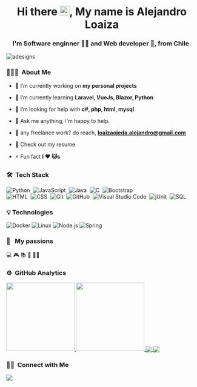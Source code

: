 
<h1 align="center">Hi there <img src="https://media.giphy.com/media/hvRJCLFzcasrR4ia7z/giphy.gif" width="25px">, My name is Alejandro Loaiza</h1>
<h3 align="center">I'm Software enginner 👩‍💻 and Web developer 🚀, from Chile.</h3>

<p align="left"> <img src="https://komarev.com/ghpvc/?username=adesigns&label=Profile%20views&color=0e75b6&style=flat" alt="adesigns" /> </p>

### 👨🏻‍💻 &nbsp;About Me

- 🔭 I’m currently working on **my personal projects**

- :page_with_curl: I’m currently learning **Laravel, VueJs, Blazor, Python**

- 🤝 I’m looking for help with **c#, php, html, mysql**

- 💬 Ask me anything, i'm happy to help.

- 💼 any freelance work? do reach, **loaizaojeda.alejandro@gmail.com**

- 📙 Check out my resume

- ⚡ Fun fact **I :heart: :cat:s**

### 🛠 &nbsp;Tech Stack

![Python](https://img.shields.io/badge/-Python-05122A?style=flat&logo=python)&nbsp;
![JavaScript](https://img.shields.io/badge/-JavaScript-05122A?style=flat&logo=javascript)&nbsp;
![Java](https://img.shields.io/badge/-Java-05122A?style=flat&logo=Java&logoColor=FFA518)&nbsp;
![C](https://img.shields.io/badge/-C-05122A?style=flat&logo=C&logoColor=A8B9CC)&nbsp;
![Bootstrap](https://img.shields.io/badge/-Bootstrap-05122A?style=flat&logo=bootstrap&logoColor=563D7C)\
![HTML](https://img.shields.io/badge/-HTML-05122A?style=flat&logo=HTML5)&nbsp;
![CSS](https://img.shields.io/badge/-CSS-05122A?style=flat&logo=CSS3&logoColor=1572B6)&nbsp;
![Git](https://img.shields.io/badge/-Git-05122A?style=flat&logo=git)&nbsp;
![GitHub](https://img.shields.io/badge/-GitHub-05122A?style=flat&logo=github)&nbsp;
![Visual Studio Code](https://img.shields.io/badge/-Visual%20Studio%20Code-05122A?style=flat&logo=visual-studio-code&logoColor=007ACC)&nbsp;
![jUnit](https://img.shields.io/badge/jUnit%20-%23150458.svg?&style=flat&logo=Java&logoColor=white)&nbsp;
![SQL](https://img.shields.io/badge/-SQL-05122A?style=flat&logo=MySQL)

### 💡 Technologies

![Docker](https://img.shields.io/badge/-Docker-000?&logo=Docker)
![Linux](https://img.shields.io/badge/-Linux-000?&logo=Linux)
![Node.js](https://img.shields.io/badge/-Node.js-000?&logo=node.js)
![Spring](https://img.shields.io/badge/-Spring-000?&logo=Spring)


### 🧡 &nbsp;&nbsp;My passions

 💻
 🎮
 📚
 🥾
 🚴‍♂️

### ⚙️ &nbsp;GitHub Analytics

<p align="left">
<a href="https://github.com/Adesings">
  <img height="180em" src="https://github-readme-stats-eight-theta.vercel.app/api?username=Adesings&show_icons=true&theme=algolia&include_all_commits=true&count_private=true" />
  <img height="180em" src="https://github-readme-stats-eight-theta.vercel.app/api/top-langs/?username=Adesings&layout=compact&langs_count=8" />
</a>
<a href="https://github.com/adesings/idea-app-laravel-vue">
  <img align="center" src="https://github-readme-stats.vercel.app/api/pin/?username=adesings&repo=idea-app-laravel-vue" />
</a>
<a href="https://github.com/adesings/poster-shop">
  <img align="center" src="https://github-readme-stats.vercel.app/api/pin/?username=adesings&repo=poster-shop&show_icons=true&theme=algolia&include_all_commits=true&count_private=true" />
</a>

</p>

### 🤝🏻 &nbsp;Connect with Me

<a href="mailto:loaizaojeda.alejandro@gmail.com"><img src="https://img.shields.io/badge/-loaizaojeda.alejandro@gmail.com-D14836?style=flat&logo=Gmail&logoColor=white" /></a>



<!--
**Adesings/Adesings** is a ✨ _special_ ✨ repository because its `README.md` (this file) appears on your GitHub profile.

Here are some ideas to get you started:

- 
- 👯 I’m looking to collaborate on ...
- 🤔 I’m looking for help with ...
- 💬 Ask me about ...
- 📫 How to reach me: ...
- 😄 Pronouns: ...
- ⚡ Fun fact: ...
-->
